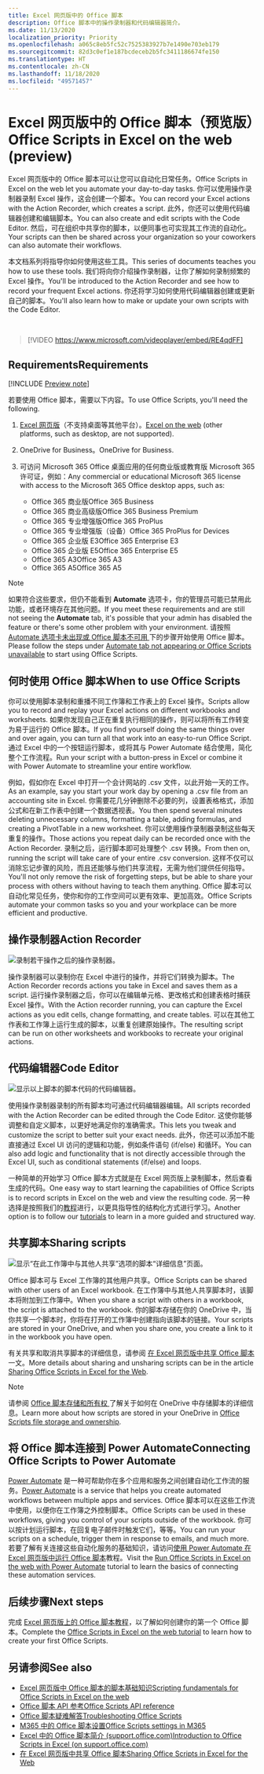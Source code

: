 ```yaml
---
title: Excel 网页版中的 Office 脚本
description: Office 脚本中的操作录制器和代码编辑器简介。
ms.date: 11/13/2020
localization_priority: Priority
ms.openlocfilehash: a065c8eb5fc52c7525383927b7e1490e703eb179
ms.sourcegitcommit: 82d3c0ef1e187bcdeceb2b5fc3411186674fe150
ms.translationtype: HT
ms.contentlocale: zh-CN
ms.lasthandoff: 11/18/2020
ms.locfileid: "49571457"
---
```

# <a name="office-scripts-in-excel-on-the-web-preview"></a><span data-ttu-id="0a011-103">Excel 网页版中的 Office 脚本（预览版）</span><span class="sxs-lookup"><span data-stu-id="0a011-103">Office Scripts in Excel on the web (preview)</span></span>

<span data-ttu-id="0a011-104">Excel 网页版中的 Office 脚本可以让您可以自动化日常任务。</span><span class="sxs-lookup"><span data-stu-id="0a011-104">Office Scripts in Excel on the web let you automate your day-to-day tasks.</span></span> <span data-ttu-id="0a011-105">你可以使用操作录制器录制 Excel 操作，这会创建一个脚本。</span><span class="sxs-lookup"><span data-stu-id="0a011-105">You can record your Excel actions with the Action Recorder, which creates a script.</span></span> <span data-ttu-id="0a011-106">此外，你还可以使用代码编辑器创建和编辑脚本。</span><span class="sxs-lookup"><span data-stu-id="0a011-106">You can also create and edit scripts with the Code Editor.</span></span> <span data-ttu-id="0a011-107">然后，可在组织中共享你的脚本，以便同事也可实现其工作流的自动化。</span><span class="sxs-lookup"><span data-stu-id="0a011-107">Your scripts can then be shared across your organization so your coworkers can also automate their workflows.</span></span>

<span data-ttu-id="0a011-108">本文档系列将指导你如何使用这些工具。</span><span class="sxs-lookup"><span data-stu-id="0a011-108">This series of documents teaches you how to use these tools.</span></span> <span data-ttu-id="0a011-109">我们将向你介绍操作录制器，让你了解如何录制频繁的 Excel 操作。</span><span class="sxs-lookup"><span data-stu-id="0a011-109">You'll be introduced to the Action Recorder and see how to record your frequent Excel actions.</span></span> <span data-ttu-id="0a011-110">你还将学习如何使用代码编辑器创建或更新自己的脚本。</span><span class="sxs-lookup"><span data-stu-id="0a011-110">You'll also learn how to make or update your own scripts with the Code Editor.</span></span>

<br>

> [!VIDEO https://www.microsoft.com/videoplayer/embed/RE4qdFF]

## <a name="requirements"></a><span data-ttu-id="0a011-111">Requirements</span><span class="sxs-lookup"><span data-stu-id="0a011-111">Requirements</span></span>

[!INCLUDE [Preview note](../includes/preview-note.md)]

<span data-ttu-id="0a011-112">若要使用 Office 脚本，需要以下内容。</span><span class="sxs-lookup"><span data-stu-id="0a011-112">To use Office Scripts, you'll need the following.</span></span>

1. <span data-ttu-id="0a011-113">[Excel 网页版](https://www.office.com/launch/excel)（不支持桌面等其他平台）。</span><span class="sxs-lookup"><span data-stu-id="0a011-113">[Excel on the web](https://www.office.com/launch/excel) (other platforms, such as desktop, are not supported).</span></span>
1. <span data-ttu-id="0a011-114">OneDrive for Business。</span><span class="sxs-lookup"><span data-stu-id="0a011-114">OneDrive for Business.</span></span>
1. <span data-ttu-id="0a011-115">可访问 Microsoft 365 Office 桌面应用的任何商业版或教育版 Microsoft 365 许可证，例如：</span><span class="sxs-lookup"><span data-stu-id="0a011-115">Any commercial or educational Microsoft 365 license with access to the Microsoft 365 Office desktop apps, such as:</span></span>

    - <span data-ttu-id="0a011-116">Office 365 商业版</span><span class="sxs-lookup"><span data-stu-id="0a011-116">Office 365 Business</span></span>
    - <span data-ttu-id="0a011-117">Office 365 商业高级版</span><span class="sxs-lookup"><span data-stu-id="0a011-117">Office 365 Business Premium</span></span>
    - <span data-ttu-id="0a011-118">Office 365 专业增强版</span><span class="sxs-lookup"><span data-stu-id="0a011-118">Office 365 ProPlus</span></span>
    - <span data-ttu-id="0a011-119">Office 365 专业增强版（设备）</span><span class="sxs-lookup"><span data-stu-id="0a011-119">Office 365 ProPlus for Devices</span></span>
    - <span data-ttu-id="0a011-120">Office 365 企业版 E3</span><span class="sxs-lookup"><span data-stu-id="0a011-120">Office 365 Enterprise E3</span></span>
    - <span data-ttu-id="0a011-121">Office 365 企业版 E5</span><span class="sxs-lookup"><span data-stu-id="0a011-121">Office 365 Enterprise E5</span></span>
    - <span data-ttu-id="0a011-122">Office 365 A3</span><span class="sxs-lookup"><span data-stu-id="0a011-122">Office 365 A3</span></span>
    - <span data-ttu-id="0a011-123">Office 365 A5</span><span class="sxs-lookup"><span data-stu-id="0a011-123">Office 365 A5</span></span>

> [!NOTE]
> <span data-ttu-id="0a011-124">如果符合这些要求，但仍不能看到 **Automate** 选项卡，你的管理员可能已禁用此功能，或者环境存在其他问题。</span><span class="sxs-lookup"><span data-stu-id="0a011-124">If you meet these requirements and are still not seeing the **Automate** tab, it's possible that your admin has disabled the feature or there's some other problem with your environment.</span></span> <span data-ttu-id="0a011-125">请按照 [Automate 选项卡未出现或 Office 脚本不可用 ](../testing/troubleshooting.md#automate-tab-not-appearing-or-office-scripts-unavailable) 下的步骤开始使用 Office 脚本。</span><span class="sxs-lookup"><span data-stu-id="0a011-125">Please follow the steps under [Automate tab not appearing or Office Scripts unavailable](../testing/troubleshooting.md#automate-tab-not-appearing-or-office-scripts-unavailable) to start using Office Scripts.</span></span>

## <a name="when-to-use-office-scripts"></a><span data-ttu-id="0a011-126">何时使用 Office 脚本</span><span class="sxs-lookup"><span data-stu-id="0a011-126">When to use Office Scripts</span></span>

<span data-ttu-id="0a011-127">你可以使用脚本录制和重播不同工作簿和工作表上的 Excel 操作。</span><span class="sxs-lookup"><span data-stu-id="0a011-127">Scripts allow you to record and replay your Excel actions on different workbooks and worksheets.</span></span> <span data-ttu-id="0a011-128">如果你发现自己正在重复执行相同的操作，则可以将所有工作转变为易于运行的 Office 脚本。</span><span class="sxs-lookup"><span data-stu-id="0a011-128">If you find yourself doing the same things over and over again, you can turn all that work into an easy-to-run Office Script.</span></span> <span data-ttu-id="0a011-129">通过 Excel 中的一个按钮运行脚本，或将其与 Power Automate 结合使用，简化整个工作流程。</span><span class="sxs-lookup"><span data-stu-id="0a011-129">Run your script with a button-press in Excel or combine it with Power Automate to streamline your entire workflow.</span></span>

<span data-ttu-id="0a011-130">例如，假如你在 Excel 中打开一个会计网站的 .csv 文件，以此开始一天的工作。</span><span class="sxs-lookup"><span data-stu-id="0a011-130">As an example, say you start your work day by opening a .csv file from an accounting site in Excel.</span></span> <span data-ttu-id="0a011-131">你需要花几分钟删除不必要的列，设置表格格式，添加公式和在新工作表中创建一个数据透视表。</span><span class="sxs-lookup"><span data-stu-id="0a011-131">You then spend several minutes deleting unnecessary columns, formatting a table, adding formulas, and creating a PivotTable in a new worksheet.</span></span> <span data-ttu-id="0a011-132">你可以使用操作录制器录制这些每天重复的操作。</span><span class="sxs-lookup"><span data-stu-id="0a011-132">Those actions you repeat daily can be recorded once with the Action Recorder.</span></span> <span data-ttu-id="0a011-133">录制之后，运行脚本即可处理整个 .csv 转换。</span><span class="sxs-lookup"><span data-stu-id="0a011-133">From then on, running the script will take care of your entire .csv conversion.</span></span> <span data-ttu-id="0a011-134">这样不仅可以消除忘记步骤的风险，而且还能够与他们共享流程，无需为他们提供任何指导。</span><span class="sxs-lookup"><span data-stu-id="0a011-134">You'll not only remove the risk of forgetting steps, but be able to share your process with others without having to teach them anything.</span></span> <span data-ttu-id="0a011-135">Office 脚本可以自动化常见任务，使你和你的工作空间可以更有效率、更加高效。</span><span class="sxs-lookup"><span data-stu-id="0a011-135">Office Scripts automate your common tasks so you and your workplace can be more efficient and productive.</span></span>

## <a name="action-recorder"></a><span data-ttu-id="0a011-136">操作录制器</span><span class="sxs-lookup"><span data-stu-id="0a011-136">Action Recorder</span></span>

![录制若干操作之后的操作录制器。](../images/action-recorder-intro.png)

<span data-ttu-id="0a011-138">操作录制器可以录制你在 Excel 中进行的操作，并将它们转换为脚本。</span><span class="sxs-lookup"><span data-stu-id="0a011-138">The Action Recorder records actions you take in Excel and saves them as a script.</span></span> <span data-ttu-id="0a011-139">运行操作录制器之后，你可以在编辑单元格、更改格式和创建表格时捕获 Excel 操作。</span><span class="sxs-lookup"><span data-stu-id="0a011-139">With the Action recorder running, you can capture the Excel actions as you edit cells, change formatting, and create tables.</span></span> <span data-ttu-id="0a011-140">可以在其他工作表和工作簿上运行生成的脚本，以重复创建原始操作。</span><span class="sxs-lookup"><span data-stu-id="0a011-140">The resulting script can be run on other worksheets and workbooks to recreate your original actions.</span></span>

## <a name="code-editor"></a><span data-ttu-id="0a011-141">代码编辑器</span><span class="sxs-lookup"><span data-stu-id="0a011-141">Code Editor</span></span>

![显示以上脚本的脚本代码的代码编辑器。](../images/code-editor-intro.png)

<span data-ttu-id="0a011-143">使用操作录制器录制的所有脚本均可通过代码编辑器编辑。</span><span class="sxs-lookup"><span data-stu-id="0a011-143">All scripts recorded with the Action Recorder can be edited through the Code Editor.</span></span> <span data-ttu-id="0a011-144">这使你能够调整和自定义脚本，以更好地满足你的准确需求。</span><span class="sxs-lookup"><span data-stu-id="0a011-144">This lets you tweak and customize the script to better suit your exact needs.</span></span> <span data-ttu-id="0a011-145">此外，你还可以添加不能直接通过 Excel UI 访问的逻辑和功能，例如条件语句 (if/else) 和循环。</span><span class="sxs-lookup"><span data-stu-id="0a011-145">You can also add logic and functionality that is not directly accessible through the Excel UI, such as conditional statements (if/else) and loops.</span></span>

<span data-ttu-id="0a011-146">一种简单的开始学习 Office 脚本方式就是在 Excel 网页版上录制脚本，然后查看生成的代码。</span><span class="sxs-lookup"><span data-stu-id="0a011-146">One easy way to start learning the capabilities of Office Scripts is to record scripts in Excel on the web and view the resulting code.</span></span> <span data-ttu-id="0a011-147">另一种选择是按照我们的[教程](../tutorials/excel-tutorial.md)进行，以更具指导性的结构化方式进行学习。</span><span class="sxs-lookup"><span data-stu-id="0a011-147">Another option is to follow our [tutorials](../tutorials/excel-tutorial.md) to learn in a more guided and structured way.</span></span>

## <a name="sharing-scripts"></a><span data-ttu-id="0a011-148">共享脚本</span><span class="sxs-lookup"><span data-stu-id="0a011-148">Sharing scripts</span></span>

![显示“在此工作簿中与其他人共享”选项的脚本“详细信息”页面。](../images/script-sharing.png)

<span data-ttu-id="0a011-150">Office 脚本可与 Excel 工作簿的其他用户共享。</span><span class="sxs-lookup"><span data-stu-id="0a011-150">Office Scripts can be shared with other users of an Excel workbook.</span></span> <span data-ttu-id="0a011-151">在工作簿中与其他人共享脚本时，该脚本将附加到工作簿中。</span><span class="sxs-lookup"><span data-stu-id="0a011-151">When you share a script with others in a workbook, the script is attached to the workbook.</span></span> <span data-ttu-id="0a011-152">你的脚本存储在你的 OneDrive 中，当你共享一个脚本时，你将在打开的工作簿中创建指向该脚本的链接。</span><span class="sxs-lookup"><span data-stu-id="0a011-152">Your scripts are stored in your OneDrive, and when you share one, you create a link to it in the workbook you have open.</span></span>

<span data-ttu-id="0a011-153">有关共享和取消共享脚本的详细信息，请参阅 [ 在 Excel 网页版中共享 Office 脚本 ](https://support.microsoft.com/office/sharing-office-scripts-in-excel-for-the-web-226eddbc-3a44-4540-acfe-fccda3d1122b) 一文。</span><span class="sxs-lookup"><span data-stu-id="0a011-153">More details about sharing and unsharing scripts can be in the article [Sharing Office Scripts in Excel for the Web](https://support.microsoft.com/office/sharing-office-scripts-in-excel-for-the-web-226eddbc-3a44-4540-acfe-fccda3d1122b).</span></span>

> [!NOTE]
> <span data-ttu-id="0a011-154">请参阅 [ Office 脚本存储和所有权 ](script-storage.md) 了解关于如何在 OneDrive 中存储脚本的详细信息。</span><span class="sxs-lookup"><span data-stu-id="0a011-154">Learn more about how scripts are stored in your OneDrive in [Office Scripts file storage and ownership](script-storage.md).</span></span>

## <a name="connecting-office-scripts-to-power-automate"></a><span data-ttu-id="0a011-155">将 Office 脚本连接到 Power Automate</span><span class="sxs-lookup"><span data-stu-id="0a011-155">Connecting Office Scripts to Power Automate</span></span>

<span data-ttu-id="0a011-156">[Power Automate](https://flow.microsoft.com/) 是一种可帮助你在多个应用和服务之间创建自动化工作流的服务。</span><span class="sxs-lookup"><span data-stu-id="0a011-156">[Power Automate](https://flow.microsoft.com/) is a service that helps you create automated workflows between multiple apps and services.</span></span> <span data-ttu-id="0a011-157">Office 脚本可以在这些工作流中使用，以便你在工作簿之外控制脚本。</span><span class="sxs-lookup"><span data-stu-id="0a011-157">Office Scripts can be used in these workflows, giving you control of your scripts outside of the workbook.</span></span> <span data-ttu-id="0a011-158">你可以按计划运行脚本，在回复电子邮件时触发它们，等等。</span><span class="sxs-lookup"><span data-stu-id="0a011-158">You can run your scripts on a schedule, trigger them in response to emails, and much more.</span></span> <span data-ttu-id="0a011-159">若要了解有关连接这些自动化服务的基础知识，请访问[使用 Power Automate 在 Excel 网页版中运行 Office 脚本](../tutorials/excel-power-automate-manual.md)教程。</span><span class="sxs-lookup"><span data-stu-id="0a011-159">Visit the [Run Office Scripts in Excel on the web with Power Automate](../tutorials/excel-power-automate-manual.md) tutorial to learn the basics of connecting these automation services.</span></span>

## <a name="next-steps"></a><span data-ttu-id="0a011-160">后续步骤</span><span class="sxs-lookup"><span data-stu-id="0a011-160">Next steps</span></span>

<span data-ttu-id="0a011-161">完成 [Excel 网页版上的 Office 脚本教程](../tutorials/excel-tutorial.md)，以了解如何创建你的第一个 Office 脚本。</span><span class="sxs-lookup"><span data-stu-id="0a011-161">Complete the [Office Scripts in Excel on the web tutorial](../tutorials/excel-tutorial.md) to learn how to create your first Office Scripts.</span></span>

## <a name="see-also"></a><span data-ttu-id="0a011-162">另请参阅</span><span class="sxs-lookup"><span data-stu-id="0a011-162">See also</span></span>

- [<span data-ttu-id="0a011-163">Excel 网页版中 Office 脚本的脚本基础知识</span><span class="sxs-lookup"><span data-stu-id="0a011-163">Scripting fundamentals for Office Scripts in Excel on the web</span></span>](../develop/scripting-fundamentals.md)
- [<span data-ttu-id="0a011-164">Office 脚本 API 参考</span><span class="sxs-lookup"><span data-stu-id="0a011-164">Office Scripts API reference</span></span>](/javascript/api/office-scripts/overview)
- [<span data-ttu-id="0a011-165">Office 脚本疑难解答</span><span class="sxs-lookup"><span data-stu-id="0a011-165">Troubleshooting Office Scripts</span></span>](../testing/troubleshooting.md)
- [<span data-ttu-id="0a011-166">M365 中的 Office 脚本设置</span><span class="sxs-lookup"><span data-stu-id="0a011-166">Office Scripts settings in M365</span></span>](https://support.office.com/article/office-scripts-settings-in-m365-19d3c51a-6ca2-40ab-978d-60fa49554dcf)
- [<span data-ttu-id="0a011-167">Excel 中的 Office 脚本简介 (support.office.com)</span><span class="sxs-lookup"><span data-stu-id="0a011-167">Introduction to Office Scripts in Excel (on support.office.com)</span></span>](https://support.office.com/article/introduction-to-office-scripts-in-excel-9fbe283d-adb8-4f13-a75b-a81c6baf163a)
- [<span data-ttu-id="0a011-168">在 Excel 网页版中共享 Office 脚本</span><span class="sxs-lookup"><span data-stu-id="0a011-168">Sharing Office Scripts in Excel for the Web</span></span>](https://support.microsoft.com/office/sharing-office-scripts-in-excel-for-the-web-226eddbc-3a44-4540-acfe-fccda3d1122b)
